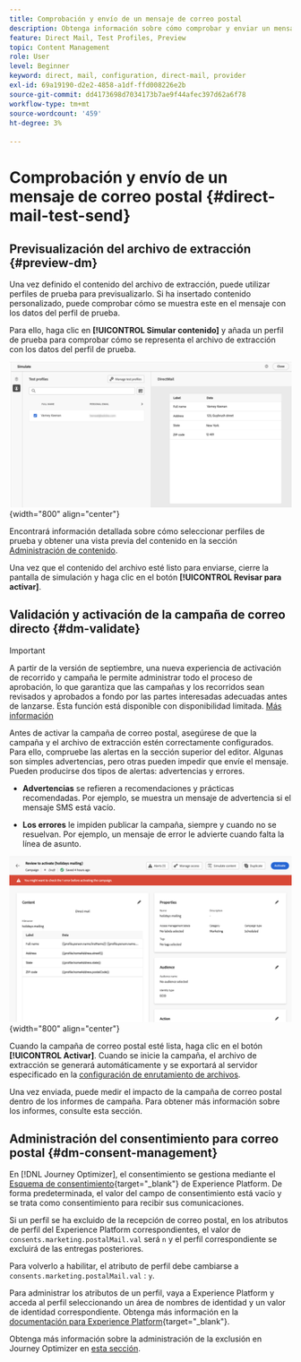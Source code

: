 ```yaml
---
title: Comprobación y envío de un mensaje de correo postal
description: Obtenga información sobre cómo comprobar y enviar un mensaje de correo postal en Journey Optimizer
feature: Direct Mail, Test Profiles, Preview
topic: Content Management
role: User
level: Beginner
keyword: direct, mail, configuration, direct-mail, provider
exl-id: 69a19190-d2e2-4858-a1df-ffd008226e2b
source-git-commit: dd4173698d7034173b7ae9f44afec397d62a6f78
workflow-type: tm+mt
source-wordcount: '459'
ht-degree: 3%

---
```


# Comprobación y envío de un mensaje de correo postal {#direct-mail-test-send}

## Previsualización del archivo de extracción {#preview-dm}

Una vez definido el contenido del archivo de extracción, puede utilizar perfiles de prueba para previsualizarlo. Si ha insertado contenido personalizado, puede comprobar cómo se muestra este en el mensaje con los datos del perfil de prueba.

Para ello, haga clic en **[!UICONTROL Simular contenido]** y añada un perfil de prueba para comprobar cómo se representa el archivo de extracción con los datos del perfil de prueba.

![](assets/direct-mail-simulate.png){width="800" align="center"}

Encontrará información detallada sobre cómo seleccionar perfiles de prueba y obtener una vista previa del contenido en la sección [Administración de contenido](../content-management/preview-test.md).

Una vez que el contenido del archivo esté listo para enviarse, cierre la pantalla de simulación y haga clic en el botón **[!UICONTROL Revisar para activar]**.

## Validación y activación de la campaña de correo directo {#dm-validate}

>[!IMPORTANT]
>
>A partir de la versión de septiembre, una nueva experiencia de activación de recorrido y campaña le permite administrar todo el proceso de aprobación, lo que garantiza que las campañas y los recorridos sean revisados y aprobados a fondo por las partes interesadas adecuadas antes de lanzarse. Esta función está disponible con disponibilidad limitada. [Más información](../test-approve/gs-approval.md)

Antes de activar la campaña de correo postal, asegúrese de que la campaña y el archivo de extracción estén correctamente configurados. Para ello, compruebe las alertas en la sección superior del editor. Algunas son simples advertencias, pero otras pueden impedir que envíe el mensaje. Pueden producirse dos tipos de alertas: advertencias y errores.

* **Advertencias** se refieren a recomendaciones y prácticas recomendadas. Por ejemplo, se muestra un mensaje de advertencia si el mensaje SMS está vacío.

* **Los errores** le impiden publicar la campaña, siempre y cuando no se resuelvan. Por ejemplo, un mensaje de error le advierte cuando falta la línea de asunto.

![](assets/direct-mail-review.png){width="800" align="center"}

Cuando la campaña de correo postal esté lista, haga clic en el botón **[!UICONTROL Activar]**. Cuando se inicie la campaña, el archivo de extracción se generará automáticamente y se exportará al servidor especificado en la [configuración de enrutamiento de archivos](../direct-mail/direct-mail-configuration.md).

Una vez enviada, puede medir el impacto de la campaña de correo postal dentro de los informes de campaña. Para obtener más información sobre los informes, consulte esta sección.

## Administración del consentimiento para correo postal {#dm-consent-management}

En [!DNL Journey Optimizer], el consentimiento se gestiona mediante el [Esquema de consentimiento](https://experienceleague.adobe.com/docs/experience-platform/xdm/field-groups/profile/consents.html?lang=es){target="_blank"} de Experience Platform. De forma predeterminada, el valor del campo de consentimiento está vacío y se trata como consentimiento para recibir sus comunicaciones.

Si un perfil se ha excluido de la recepción de correo postal, en los atributos de perfil del Experience Platform correspondientes, el valor de `consents.marketing.postalMail.val` será `n` y el perfil correspondiente se excluirá de las entregas posteriores.

Para volverlo a habilitar, el atributo de perfil debe cambiarse a `consents.marketing.postalMail.val` : `y`.

Para administrar los atributos de un perfil, vaya a Experience Platform y acceda al perfil seleccionando un área de nombres de identidad y un valor de identidad correspondiente. Obtenga más información en la [documentación para Experience Platform](https://experienceleague.adobe.com/docs/experience-platform/profile/ui/user-guide.html?lang=es#getting-started){target="_blank"}.

Obtenga más información sobre la administración de la exclusión en Journey Optimizer en [esta sección](../privacy/opt-out.md).
